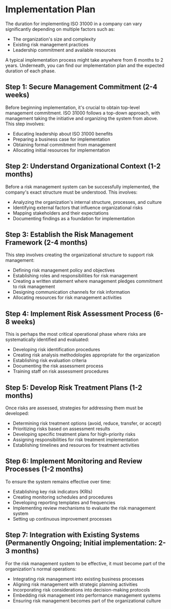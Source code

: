 # Implementation Plan

The duration for implementing ISO 31000 in a company can vary significantly depending on multiple factors such as:

- The organization's size and complexity
- Existing risk management practices
- Leadership commitment and available resources

A typical implementation process might take anywhere from 6 months to 2 years. Underneath, you can find our implementation plan and the expected duration of each phase.

## Step 1: Secure Management Commitment (2-4 weeks)

Before beginning implementation, it's crucial to obtain top-level management commitment. ISO 31000 follows a top-down approach, with management taking the initiative and organizing the system from above. This step involves:

- Educating leadership about ISO 31000 benefits
- Preparing a business case for implementation
- Obtaining formal commitment from management
- Allocating initial resources for implementation

## Step 2: Understand Organizational Context (1-2 months)

Before a risk management system can be successfully implemented, the company's exact structure must be understood. This involves:

- Analyzing the organization's internal structure, processes, and culture
- Identifying external factors that influence organizational risks
- Mapping stakeholders and their expectations
- Documenting findings as a foundation for implementation

## Step 3: Establish the Risk Management Framework (2-4 months)

This step involves creating the organizational structure to support risk management:

- Defining risk management policy and objectives
- Establishing roles and responsibilities for risk management
- Creating a written statement where management pledges commitment to risk management
- Designing communication channels for risk information
- Allocating resources for risk management activities

## Step 4: Implement Risk Assessment Process (6-8 weeks)

This is perhaps the most critical operational phase where risks are systematically identified and evaluated:

- Developing risk identification procedures
- Creating risk analysis methodologies appropriate for the organization
- Establishing risk evaluation criteria
- Documenting the risk assessment process
- Training staff on risk assessment procedures

## Step 5: Develop Risk Treatment Plans (1-2 months)

Once risks are assessed, strategies for addressing them must be developed:

- Determining risk treatment options (avoid, reduce, transfer, or accept)
- Prioritizing risks based on assessment results
- Developing specific treatment plans for high-priority risks
- Assigning responsibilities for risk treatment implementation
- Establishing timelines and resources for treatment activities

## Step 6: Implement Monitoring and Review Processes (1-2 months)

To ensure the system remains effective over time:

- Establishing key risk indicators (KRIs)
- Creating monitoring schedules and procedures
- Developing reporting templates and frequencies
- Implementing review mechanisms to evaluate the risk management system
- Setting up continuous improvement processes

## Step 7: Integration with Existing Systems (Permanently Ongoing; Initial implementation: 2-3 months)

For the risk management system to be effective, it must become part of the organization's normal operations:

- Integrating risk management into existing business processes
- Aligning risk management with strategic planning activities
- Incorporating risk considerations into decision-making protocols
- Embedding risk management into performance management systems
- Ensuring risk management becomes part of the organizational culture
